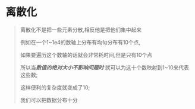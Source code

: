 # 离散化

> 离散化不是把一些元素分散,相反他是把他们集中起来
>
> 例如在一个1~1e4的数轴上分布有均匀分布有10个点,
>
> 如果要遍历这个数轴的话就会非常耗时间,但是只有10个点
>
> 所以当***数值的绝对大小不影响问题时*** 就可以为这十个数映射到1~10来代表这些数;
>
> 这样便利的复杂度就变成了10;
>
>  
>
> 我们可以把数据分布十分

​		

